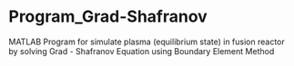 # Program_Grad-Shafranov
 MATLAB Program for simulate plasma (equilibrium state) in fusion reactor by solving Grad - Shafranov Equation using Boundary Element Method